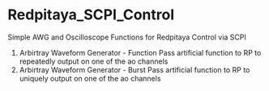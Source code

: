 # Redpitaya_SCPI_Control
Simple AWG and Oscilloscope Functions for Redpitaya Control via SCPI

1) Arbirtray Waveform Generator - Function
Pass artificial function to RP to repeatedly output on one of the ao channels
2) Arbirtray Waveform Generator - Burst
Pass artificial function to RP to uniquely output on one of the ao channels
